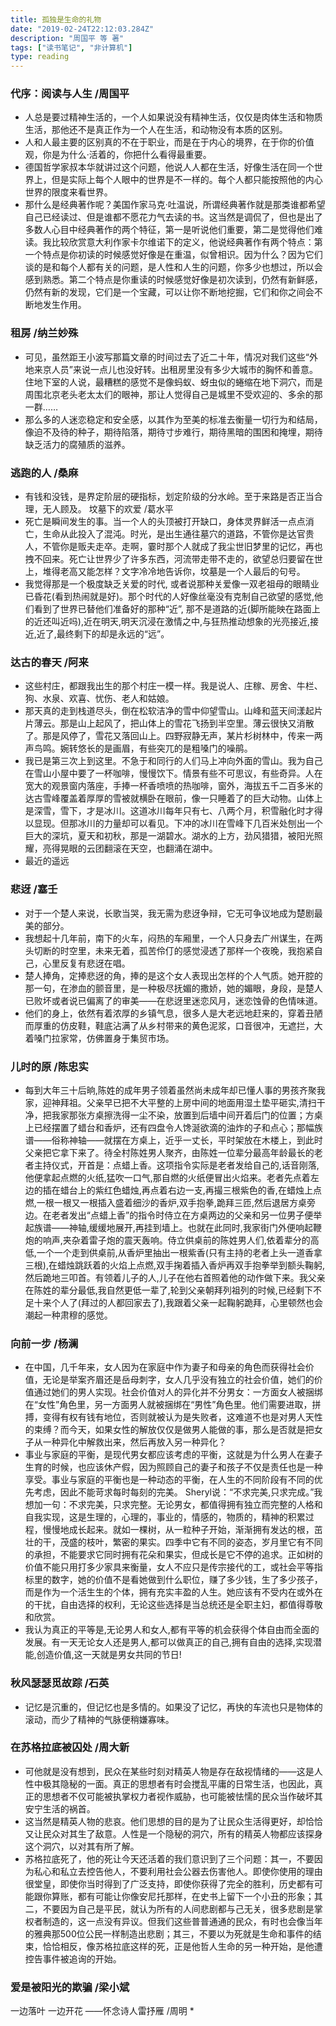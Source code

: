 ```yaml
---
title: 孤独是生命的礼物
date: "2019-02-24T22:12:03.284Z"
description: "周国平 等 著"
tags: ["读书笔记", "非计算机"]
type: reading
---
```


### 代序：阅读与人生 /周国平
* 人总是要过精神生活的，一个人如果说没有精神生活，仅仅是肉体生活和物质生活，那他还不是真正作为一个人在生活，和动物没有本质的区别。
* 人和人最主要的区别真的不在于职业，而是在于内心的境界，在于你的价值观，你是为什么·活着的，你把什么看得最重要。
* 德国哲学家叔本华就讲过这个问题，他说人人都在生活，好像生活在同一个世界上，但是实际上每个人眼中的世界是不一样的。每个人都只能按照他的内心世界的限度来看世界。
* 那什么是经典著作呢？美国作家马克·吐温说，所谓经典著作就是那类谁都希望自己已经读过、但是谁都不愿花力气去读的书。这当然是调侃了，但也是出了多数人心目中经典著作的两个特征，第一是听说他们重要，第二是觉得他们难读。我比较欣赏意大利作家卡尔维诺下的定义，他说经典著作有两个特点：第一个特点是你初读的时候感觉好像是在重温，似曾相识。因为什么？因为它们谈的是和每个人都有关的问题，是人性和人生的问题，你多少也想过，所以会感到熟悉。第二个特点是你重读的时候感觉好像是初次读到，仍然有新鲜感，仍然有新的发现，它们是一个宝藏，可以让你不断地挖掘，它们和你之间会不断地发生作用。
### 租房 /纳兰妙殊
* 可见，虽然距王小波写那篇文章的时间过去了近二十年，情况对我们这些“外地来京人员”来说一点儿也没好转。出租房里没有多少大城市的胸怀和善意。住地下室的人说，最糟糕的感觉不是像蚂蚁、蚜虫似的蜷缩在地下洞穴，而是周围北京老头老太太们的眼神，那让人觉得自己是城里不受欢迎的、多余的那一群……
* 那么多的人迷恋稳定和安全感，以其作为至美的标准去衡量一切行为和结局，像迫不及待的种子，期待陷落，期待寸步难行，期待黑暗的围困和掩埋，期待缺乏活力的腐殖质的滋养。
### 逃跑的人 /桑麻
* 有钱和没钱，是界定阶层的硬指标，划定阶级的分水岭。至于来路是否正当合理，无人顾及。
坟墓下的欢爱 /葛水平
* 死亡是瞬间发生的事。当一个人的头顶被打开缺口，身体灵界鲜活一点点消亡，生命从此投入了混沌。时光，是出生通往墓穴的道路，不管你是达官贵人，不管你是贩夫走卒。走啊，霎时那个人就成了我尘世旧梦里的记忆，再也拽不回来。死亡让世界少了许多东西，河流带走带不走的，欲望总归要留在世上，堆得老高又能怎样？文字冷冷地告诉你，坟墓是一个人最后的句号。
* 我觉得那是一个极度缺乏关爱的时代, 或者说那种关爱像一双老祖母的眼睛业已昏花(看到热闹就是好)。那个时代的人好像丝毫没有克制自己欲望的感觉,他们看到了世界已替他们准备好的那种“近”, 那不是道路的近(脚所能映在路面上的近还叫近吗),近在明天,明天沉浸在激情之中,与狂热推动想象的光亮接近,接近,近了,最终剩下的却是永远的“远”。
### 达古的春天 /阿来
* 这些村庄，都跟我出生的那个村庄一模一样。我是说人、庄稼、房舍、牛栏、狗、水泉、欢喜、忧伤、老人和姑娘。
* 那天真的走到栈道尽头，倒在松软洁净的雪中仰望雪山。山峰和蓝天间漾起片片薄云。那是山上起风了，把山体上的雪花飞扬到半空里。薄云很快又消散了。那是风停了，雪花又落回山上。四野寂静无声，某片杉树林中，传来一两声鸟鸣。婉转悠长的是画眉，有些突兀的是粗嗓门的噪鹃。
* 我已是第三次上到这里。不急于和同行的人们马上冲向外面的雪山。我为自己在雪山小屋中要了一杯咖啡，慢慢饮下。情景有些不可思议，有些奇异。人在宽大的观景窗内落座，手捧一杯香喷喷的热咖啡，窗外，海拔五千二百多米的达古雪峰覆盖着厚厚的雪被就横卧在眼前，像一只睡着了的巨大动物。山体上是深雪，雪下，才是冰川。这道冰川每年只有七、八两个月，积雪融化时才得以显现。但那冰川的力量却可以看见。下冲的冰川在雪峰下几百米处刨出一个巨大的深坑，夏天和初秋，那是一湖碧水。湖水的上方，劲风猎猎，被阳光照耀，亮得晃眼的云团翻滚在天空，也翻涌在湖中。
* 最近的遥远
### 悲迓 /塞壬
* 对于一个楚人来说，长歌当哭，我无需为悲迓争辩，它无可争议地成为楚剧最美的部分。
* 我想起十几年前，南下的火车，闷热的车厢里，一个人只身去广州谋生，在两头切断的时空里，未来无着，孤苦伶仃的感觉浸透了那样一个夜晚，我抱紧自己，心里反复有悲迓在唱。
* 楚人捧角，定捧悲迓的角，捧的是这个女人表现出怎样的个人气质。她开腔的那一句，在渗血的颤音里，是一种极尽抚媚的撒娇，她的媚眼，身段，是楚人已败坏或者说已偏离了的审美——在悲迓里迷恋风月，迷恋蚀骨的色情味道。
* 他们的身上，依然有着浓厚的乡镇气息，很多人是大老远地赶来的，穿着丑陋而厚重的仿皮鞋，鞋底沾满了从乡村带来的黄色泥浆，口音很冲，无遮拦，大着嗓门拉家常，仿佛置身于集贸市场。
### 儿时的原 /陈忠实
* 每到大年三十后晌,陈姓的成年男子领着虽然尚未成年却已懂人事的男孩齐聚我家，迎神拜祖。父亲早已把不大平整的上房中间的地面用湿土垫平砸实,清扫干净，把我家那张方桌擦洗得一尘不染，放置到后墙中间开着后门的位置；方桌上已经摆置了蜡台和香炉，还有四盘令人馋涎欲滴的油炸的子和点心；那幅族谱——俗称神轴——就摆在方桌上，近乎一丈长，平时架放在木楼上，到此时父亲把它拿下来了。待全村陈姓男人聚齐，由陈姓一位辈分最高年龄最长的老者主持仪式，开首是：点蜡上香。这项指令实际是老者发给自己的,话音刚落,他便拿起点燃的火纸,猛吹一口气,那自燃的火纸便冒出火焰来。老者先点着左边的插在蜡台上的紫红色蜡烛,再点着右边一支,再撮三根紫色的香,在蜡烛上点燃,一根一根又一根插入盛着细沙的香炉,双手抱拳,跪拜三匝,然后退居方桌旁边。在老者发出“点蜡上香”的指令时侍立在方桌两边的父亲和另一位男子便举起族谱——神轴,缓缓地展开,再挂到墙上。也就在此同时,我家街门外便响起鞭炮的响声,夹杂着雷子炮的震天轰响。侍立供桌前的陈姓男人们,依着辈分的高低,一个一个走到供桌前,从香炉里抽出一根紫香(只有主持的老者上头一道香拿三根),在蜡烛跳跃着的火焰上点燃,双手掬着插入香炉再双手抱拳举到额头鞠躬,然后跪地三叩首。有领着儿子的人,儿子在他右首照着他的动作做下来。我父亲在陈姓的辈分最低,我自然更低一辈了,轮到父亲朝拜列祖列的时候,已经剩下不足十来个人了(拜过的人都回家去了),我跟着父亲一起鞠躬跪拜，心里顿然也会潮起一种肃穆的感觉。
### 向前一步 /杨澜
* 在中国，几千年来，女人因为在家庭中作为妻子和母亲的角色而获得社会价值，无论是举案齐眉还是岳母刺字，女人几乎没有独立的社会价值，她们的价值通过她们的男人实现。社会价值对人的异化并不分男女：一方面女人被捆绑在“女性”角色里，另一方面男人就被捆绑在“男性”角色里。他们需要进取，拼搏，变得有权有钱有地位，否则就被认为是失败者，这难道不也是对男人天性的束缚？而今天，如果女性的解放仅仅是做男人能做的事，那么是否就是把女子从一种异化中解救出来，然后再放入另一种异化？
* 事业与家庭的平衡，是现代男女都应该考虑的平衡，这就是为什么男人在妻子生育的时候，也应该休产假，因为照顾自己的妻子和孩子不仅是责任也是一种享受。事业与家庭的平衡也是一种动态的平衡，在人生的不同阶段有不同的优先考虑，因此不能苛求每时每刻的完美。 Sheryl说：“不求完美,只求完成。”我想加一句：不求完美，只求完整。无论男女，都值得拥有独立而完整的人格和自我实现，这是生理的，心理的，事业的，情感的，物质的，精神的积累过程，慢慢地成长起来。就如一棵树，从一粒种子开始，渐渐拥有发达的根，茁壮的干，茂盛的枝叶，繁密的果实。四季中它有不同的姿态，岁月里它有不同的承担，不能要求它同时拥有花朵和果实，但成长是它不停的追求。正如树的价值不能只用打多少家具来衡量，女人不应只是传宗接代的工，或社会平等指标里的数字，她的价值不是看她做到什么职位，赚了多少钱，生了多少孩子，而是作为一个活生生的个体，拥有充实丰盈的人生。她应该有不受内在或外在的干扰，自由选择的权利，无论这些选择是当总统还是全职主妇，都值得尊敬和欣赏。
* 我认为真正的平等是,无论男人和女人,都有平等的机会获得个体自由而全面的发展。有一天无论女人还是男人,都可以做真正的自己,拥有自由的选择,实现潜能,创造价值,这一天就是男女共同的节日!
### 秋风瑟瑟觅故踪 /石英
* 记忆是沉重的，但记忆也是多情的。如果没了记忆，再快的车流也只是物体的滚动，而少了精神的气脉便稍嫌寡味。
### 在苏格拉底被囚处 /周大新
* 可他就是没有想到，民众在某些时刻对精英人物是存在敌视情绪的——这是人性中极其隐秘的一面。真正的思想者有时会搅乱平庸的日常生活，也因此，真正的思想者不仅可能被执掌权力者视作威胁，也可能被怯懦的民众当作破坏其安宁生活的祸首。
* 这当然是精英人物的悲哀。他们思想的目的是为了让民众生活得更好，却恰恰又让民众对其生了敌意。人性是一个隐秘的洞穴，所有的精英人物都应该探身这个洞穴，以对其有所了解。
* 苏格拉底死了，他的死让今天还活着的我们意识到了三个问题：其一，不要因为私心和私立去控告他人，不要利用社会公器去伤害他人。即使你使用的理由很堂皇，即使你当时得到了广泛支持，即使你获得了完全的胜利，历史都有可能跟你算账，都有可能让你像安尼托那样，在史书上留下一个小丑的形象；其二，不要因为自己是平民，就认为所有的人间悲剧都与己无关，很多悲剧是掌权者制造的，这一点没有异议。但我们这些普普通通的民众，有时也会像当年的雅典那500位公民一样制造出悲剧；其三，不要以为死就是生命和事件的结束，恰恰相反，像苏格拉底这样的死，正是他哲人生命的另一种开始，是他遭控告事件被追询的开始。
### 爱是被阳光的欺骗 /梁小斌
一边落叶 一边开花 ——怀念诗人雷抒雁 /周明
* 













